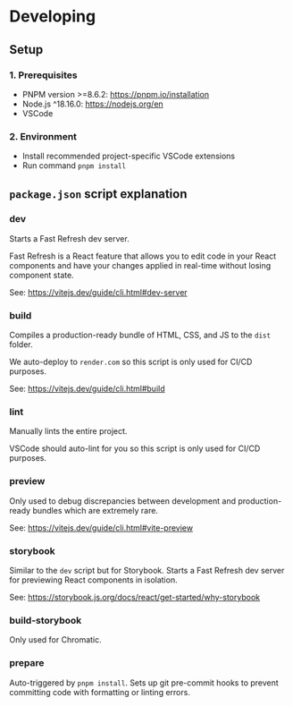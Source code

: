 # Developing

## Setup

### 1. Prerequisites

- PNPM version >=8.6.2: https://pnpm.io/installation
- Node.js ^18.16.0: https://nodejs.org/en
- VSCode

### 2. Environment

- Install recommended project-specific VSCode extensions
- Run command `pnpm install`

## `package.json` script explanation

### dev

Starts a Fast Refresh dev server.

Fast Refresh is a React feature that allows you to edit code in your React components and have your changes applied in real-time without losing component state.

See: https://vitejs.dev/guide/cli.html#dev-server

### build

Compiles a production-ready bundle of HTML, CSS, and JS to the `dist` folder.

We auto-deploy to `render.com` so this script is only used for CI/CD purposes.

See: https://vitejs.dev/guide/cli.html#build

### lint

Manually lints the entire project.

VSCode should auto-lint for you so this script is only used for CI/CD purposes.

### preview

Only used to debug discrepancies between development and production-ready bundles which are extremely rare.

See: https://vitejs.dev/guide/cli.html#vite-preview

### storybook

Similar to the `dev` script but for Storybook. Starts a Fast Refresh dev server for previewing React components in isolation.

See: https://storybook.js.org/docs/react/get-started/why-storybook

### build-storybook

Only used for Chromatic.

### prepare

Auto-triggered by `pnpm install`. Sets up git pre-commit hooks to prevent committing code with formatting or linting errors.
